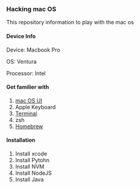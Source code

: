 ### Hacking mac OS
This repository information to play with the mac os

#### Device Info
Device: Macbook Pro

OS: Ventura

Processor: Intel

#### Get familier with
1. [mac OS UI](MACOS-UI.md)
2. Apple Keyboard
3. [Terminal](TERMINAL.md)
4. zsh
5. [Homebrew](HOMEBREW.md)

#### Installation
1. Install xcode
2. Install Pytohn
3. Install NVM
4. Install NodeJS
5. Install Java

